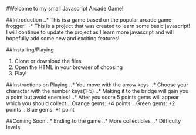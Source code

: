 #Welcome to my small Javascript Arcade Game!

##Introduction
..* This is a game based on the popular arcade game frogger!
⋅⋅* This is a project that was created to learn some basic javascript! I will continue to update the project as I learn more javascript and will hopefully add some new and exciting features!

##Installing/Playing
1. Clone or download the files
2. Open the HTML in your browser of choosing
3. Play!

##Instructions on Playing
..* You move with the arrow keys
..* Choose your character with the number keys(1-5)
..* Making it to the bridge will gain you a point but avoid enemies!
..* After you score 5 points gems will appear which you should collect
...Orange gems: +4 points
...Green gems: +2 points
...Blue gems: +1 point

##Coming Soon
..* Ending to the game
..* More collectibles
..* Difficulty levels
